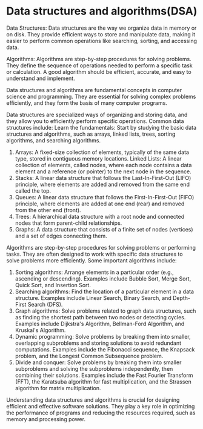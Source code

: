 # Data structures and algorithms(DSA)
Data Structures: Data structures are the way we organize data in memory or on disk. They provide efficient ways to store and manipulate data, making it easier to perform common operations like searching, sorting, and accessing data.

Algorithms: Algorithms are step-by-step procedures for solving problems. They define the sequence of operations needed to perform a specific task or calculation. A good algorithm should be efficient, accurate, and easy to understand and implement.

Data structures and algorithms are fundamental concepts in computer science and programming. They are essential for solving complex problems efficiently, and they form the basis of many computer programs.

Data structures are specialized ways of organizing and storing data, and they allow you to efficiently perform specific operations. Common data structures include:
Learn the fundamentals: Start by studying the basic data structures and algorithms, such as arrays, linked lists, trees, sorting algorithms, and searching algorithms.
1. Arrays: A fixed-size collection of elements, typically of the same data type, stored in contiguous memory locations.
Linked Lists: A linear collection of elements, called nodes, where each node contains a data element and a reference (or pointer) to the next node in the sequence.
1. Stacks: A linear data structure that follows the Last-In-First-Out (LIFO) principle, where elements are added and removed from the same end called the top.
1. Queues: A linear data structure that follows the First-In-First-Out (FIFO) principle, where elements are added at one end (rear) and removed from the other end (front).
1. Trees: A hierarchical data structure with a root node and connected nodes that form parent-child relationships.
1. Graphs: A data structure that consists of a finite set of nodes (vertices) and a set of edges connecting them.

Algorithms are step-by-step procedures for solving problems or performing tasks. They are often designed to work with specific data structures to solve problems more efficiently. Some important algorithms include:

1. Sorting algorithms: Arrange elements in a particular order (e.g., ascending or descending). Examples include Bubble Sort, Merge Sort, Quick Sort, and Insertion Sort.
1. Searching algorithms: Find the location of a particular element in a data structure. Examples include Linear Search, Binary Search, and Depth-First Search (DFS).
1. Graph algorithms: Solve problems related to graph data structures, such as finding the shortest path between two nodes or detecting cycles. Examples include Dijkstra's Algorithm, Bellman-Ford Algorithm, and Kruskal's Algorithm.
1. Dynamic programming: Solve problems by breaking them into smaller, overlapping subproblems and storing solutions to avoid redundant computations. Examples include the Fibonacci sequence, the Knapsack problem, and the Longest Common Subsequence problem.
1. Divide and conquer: Solve problems by breaking them into smaller subproblems and solving the subproblems independently, then combining their solutions. Examples include the Fast Fourier Transform (FFT), the Karatsuba algorithm for fast multiplication, and the Strassen algorithm for matrix multiplication.

Understanding data structures and algorithms is crucial for designing efficient and effective software solutions. They play a key role in optimizing the performance of programs and reducing the resources required, such as memory and processing power.
